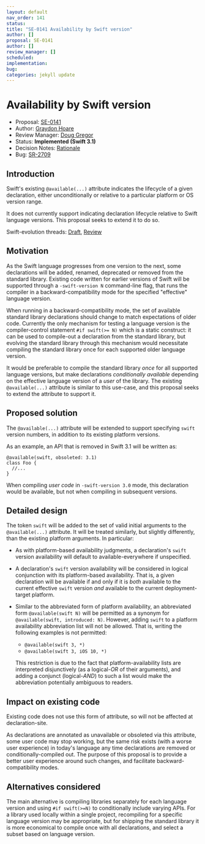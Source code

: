 ```yaml
---
layout: default
nav_order: 141
status: 
title: "SE-0141 Availability by Swift version"
author: []
proposal: SE-0141
author: []
review_manager: []
scheduled: 
implementation: 
bug: 
categories: jekyll update
---
```


# Availability by Swift version

* Proposal: [SE-0141](0141-available-by-swift-version.md)
* Author: [Graydon Hoare](https://github.com/graydon)
* Review Manager: [Doug Gregor](https://github.com/DougGregor)
* Status: **Implemented (Swift 3.1)**
* Decision Notes: [Rationale](https://lists.swift.org/pipermail/swift-evolution/Week-of-Mon-20161003/027604.html)
* Bug: [SR-2709](https://bugs.swift.org/browse/SR-2709)

## Introduction

Swift's existing `@available(...)` attribute indicates the lifecycle of a
given declaration, either unconditionally or relative to a particular
platform or OS version range.

It does not currently support indicating declaration lifecycle relative to
Swift language versions. This proposal seeks to extend it to do so.

Swift-evolution threads:
 [Draft](https://lists.swift.org/pipermail/swift-evolution/Week-of-Mon-20160919/027213.html),
[Review](https://lists.swift.org/pipermail/swift-evolution/Week-of-Mon-20160919/027247.html)

## Motivation

As the Swift language progresses from one version to the next, some
declarations will be added, renamed, deprecated or removed from the
standard library. Existing code written for earlier versions of Swift will
be supported through a `-swift-version N` command-line flag, that runs the
compiler in a backward-compatibility mode for the specified "effective"
language version.

When running in a backward-compatibility mode, the set of available
standard library declarations should change to match expectations of older
code. Currently the only mechanism for testing a language version is the
compiler-control statement `#if swift(>= N)` which is a static construct:
it can be used to compile-out a declaration from the standard library, but
evolving the standard library through this mechanism would necessitate
compiling the standard library once for each supported older language
version.

It would be preferable to compile the standard library _once_ for all
supported language versions, but make declarations _conditionally
available_ depending on the effective language version of a _user_ of the
library. The existing `@available(...)` attribute is similar to this
use-case, and this proposal seeks to extend the attribute to support it.

## Proposed solution

The `@available(...)` attribute will be extended to support specifying
`swift` version numbers, in addition to its existing platform versions.

As an example, an API that is removed in Swift 3.1 will be written
as:

~~~~
@available(swift, obsoleted: 3.1)
class Foo {
  //...
}
~~~~

When compiling _user code_ in `-swift-version 3.0` mode, this declaration
would be available, but not when compiling in subsequent versions.

## Detailed design

The token `swift` will be added to the set of valid initial arguments
to the `@available(...)` attribute. It will be treated similarly,
but slightly differently, than the existing platform arguments. In
particular:

  - As with platform-based availability judgments, a declaration's
    `swift` version availability will default to available-everywhere
    if unspecified.

  - A declaration's `swift` version availability will be considered
    in logical conjunction with its platform-based availability.
    That is, a given declaration will be available if and only
    if it is _both_ available to the current effective `swift` version
    _and_ available to the current deployment-target platform.

  - Similar to the abbreviated form of platform availability, an
    abbreviated form `@available(swift N)` will be permitted as a synonym
    for `@available(swift, introduced: N)`. However, adding `swift` to
    a platform availability abbreviation list will not be allowed. That is,
    writing the following examples is not permitted:

    - `@available(swift 3, *)`
    - `@available(swift 3, iOS 10, *)`

    This restriction is due to the fact that platform-availability lists
    are interpreted disjunctively (as a logical-_OR_ of their arguments),
    and adding a conjunct (logical-_AND_) to such a list would make
    the abbreviation potentially ambiguous to readers.

## Impact on existing code

Existing code does not use this form of attribute, so will not be
affected at declaration-site.

As declarations are annotated as unavailable or obsoleted via
this attribute, some user code may stop working, but the same risk exists
(with a worse user experience) in today's language any time declarations
are removed or conditionally-compiled out. The purpose of this proposal
is to provide a better user experience around such changes, and facilitate
backward-compatibility modes.

## Alternatives considered

The main alternative is compiling libraries separately for each language
version and using `#if swift(>=N)` to conditionally include varying APIs.
For a library used locally within a single project, recompiling for a
specific language version may be appropriate, but for shipping the standard
library it is more economical to compile once with all declarations, and
select a subset based on language version.
